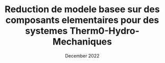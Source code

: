 ---
title: "Reduction de modele basee sur des composants elementaires pour des systemes Therm0-Hydro-Mechaniques "
collection: publications
category: manuscripts
permalink: /publication/2009-10-01-paper-title-number-5
#excerpt: ''
date: December 2022
venue: 'hal.theses'
slidesurl: 'http://academicpages.github.io/files/PhD_defense.pdf'
paperurl: 'https://theses.hal.science/tel-04006932/document'
#citation: 'Sambataro. (2022).'
---